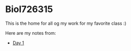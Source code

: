 # Biol726315
This is the home for all og my work for my favorite class :)

Here are my notes from:
- [Day 1](https://github.com/jtm077/Biol726315/blob/main/Day1.md)

